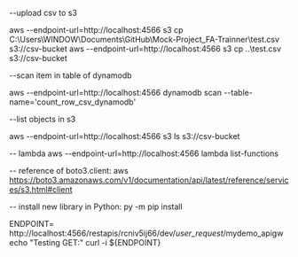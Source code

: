 --upload csv to s3

aws --endpoint-url=http://localhost:4566 s3 cp C:\Users\WINDOW\Documents\GitHub\Mock-Project_FA-Trainner\test.csv  s3://csv-bucket
aws --endpoint-url=http://localhost:4566 s3 cp ..\test.csv  s3://csv-bucket

--scan item in table of dynamodb

aws --endpoint-url=http://localhost:4566 dynamodb scan --table-name='count_row_csv_dynamodb' 

--list objects in s3

aws --endpoint-url=http://localhost:4566 s3 ls s3://csv-bucket

-- lambda
 aws --endpoint-url=http://localhost:4566 lambda list-functions

-- reference of boto3.client:
aws
https://boto3.amazonaws.com/v1/documentation/api/latest/reference/services/s3.html#client

-- install new library in Python: py -m pip install

ENDPOINT= http://localhost:4566/restapis/rcniv5ij66/dev/_user_request_/mydemo_apigw
echo "Testing GET:"
curl -i ${ENDPOINT}
